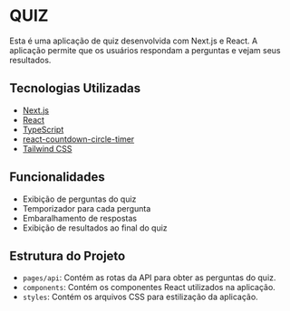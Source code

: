 # QUIZ

Esta é uma aplicação de quiz desenvolvida com Next.js e React. A aplicação permite que os usuários respondam a perguntas e vejam seus resultados.

## Tecnologias Utilizadas

- [Next.js](https://nextjs.org/)
- [React](https://reactjs.org/)
- [TypeScript](https://www.typescriptlang.org/)
- [react-countdown-circle-timer](https://www.npmjs.com/package/react-countdown-circle-timer)
- [Tailwind CSS](https://tailwindcss.com/)

## Funcionalidades

- Exibição de perguntas do quiz
- Temporizador para cada pergunta
- Embaralhamento de respostas
- Exibição de resultados ao final do quiz

## Estrutura do Projeto

- `pages/api`: Contém as rotas da API para obter as perguntas do quiz.
- `components`: Contém os componentes React utilizados na aplicação.
- `styles`: Contém os arquivos CSS para estilização da aplicação.
